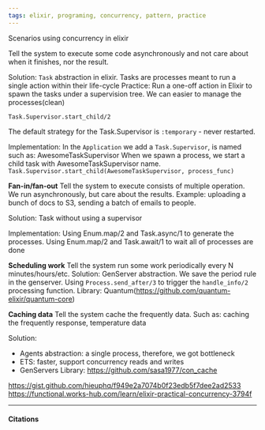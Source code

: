 ```yaml
---
tags: elixir, programing, concurrency, pattern, practice
---
```

Scenarios using concurrency in elixir

Tell the system to execute some code asynchronously and not care about when it finishes, nor the result.

Solution: `Task` abstraction in elixir. Tasks are processes meant to run a single action within their life-cycle
Practice:
Run a one-off action in Elixir to spawn the tasks under a supervision tree. We can easier to manage the processes(clean)
```
Task.Supervisor.start_child/2
```
The default strategy for the Task.Supervisor is `:temporary` - never restarted.

Implementation:
In the `Application` we add a `Task.Supervisor`, is named such as: AwesomeTaskSupervisor
When we spawn a process, we start a child task with AwesomeTaskSupervisor name. `Task.Supervisor.start_child(AwesomeTaskSupervisor, process_func)`

**Fan-in/fan-out**
Tell the system to execute consists of multiple operation. We run asynchronously, but care about the results.
Example: uploading a bunch of docs to S3, sending a batch of emails to people.

Solution: Task without using a supervisor

Implementation:
Using Enum.map/2 and Task.async/1 to generate the processes.
Using Enum.map/2 and Task.await/1 to wait all of processes are done

**Scheduling work**
Tell the system run some work periodically every N minutes/hours/etc.
Solution: GenServer abstraction. We save the period rule in the genserver. Using `Process.send_after/3` to trigger the `handle_info/2` processing function.
Library: Quantum(https://github.com/quantum-elixir/quantum-core)

**Caching data**
Tell the system cache the frequently data. Such as: caching the frequently response, temperature data

Solution:
- Agents abstraction: a single process, therefore, we got bottleneck
- ETS: faster, support concurrency reads and writes
- GenServers
Library: https://github.com/sasa1977/con_cache

https://gist.github.com/hieuphq/f949e2a7074b0f23edb5f7dee2ad2533
https://functional.works-hub.com/learn/elixir-practical-concurrency-3794f

---

#### Citations